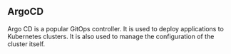 ## ArgoCD

Argo CD is a popular GitOps controller. It is used to deploy applications to Kubernetes clusters. It is also used to manage the configuration of the cluster itself.